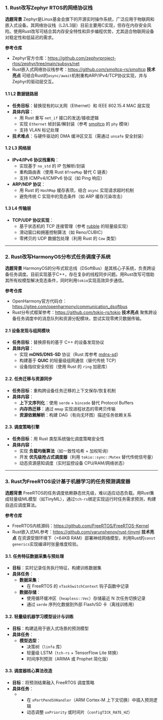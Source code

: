 ### 1. **Rust改写Zephyr RTOS的网络协议栈**

**选题背景**
Zephyr是Linux基金会旗下的开源实时操作系统，广泛应用于物联网和嵌入式设备。其网络协议栈（L2/L3层）目前主要用C实现，但存在内存安全风险。使用Rust改写可结合其内存安全特性和异步编程优势，尤其适合物联网设备对稳定性和低延迟的需求。

**参考仓库**

- Zephyr官方仓库：https://github.com/zephyrproject-rtos/zephyr/tree/main/subsys/net
- Rust嵌入式网络协议栈参考：https://github.com/smoltcp-rs/smoltcp
  **技术亮点**
  可结合Rust的`async/await`机制重构ARP/IPv4/TCP协议实现，并与Zephyr的驱动层交互。

#### 1.1 **L2 数据链路层**

- **任务目标**：替换现有的以太网（Ethernet）和 IEEE 802.15.4 MAC 层实现
- **具体内容**：
  - 用 Rust 重写 `net_if` 接口的发送/接收逻辑
  - 实现 `Ethernet` 帧封装/解封装（参考 [smoltcp](https://github.com/smoltcp-rs/smoltcp) 的 `phy` 模块）
  - 支持 VLAN 标记处理
- **技术难点**：与硬件驱动的 DMA 缓冲区交互（需通过 `unsafe` 安全封装）

#### 1.2 **L3 网络层**

- **IPv4/IPv6 协议栈重构**：
  - 实现基于 `no_std` 的 IP 包解析/封装
  - 重构路由表（使用 Rust `BTreeMap` 替代 C 链表）
  - 支持 ICMPv4/ICMPv6 协议（如 Ping 响应）
- **ARP/NDP 协议**：
  - 用 Rust 的 `HashMap` 缓存表项，结合 `async` 实现请求超时机制
  - 避免传统 C 实现中的竞态条件（如 ARP 缓存污染攻击）

#### 1.3 **L4 传输层**

- **TCP/UDP 协议实现**：
  - 基于状态机的 TCP 连接管理（参考 [rubble](https://github.com/angry-lawyer/rubble) 的轻量级实现）
  - 滑动窗口和拥塞控制算法（如 Reno/CUBIC）
  - 零拷贝的 UDP 数据包处理（利用 Rust 的 `Cow` 类型）

------

### 2. **Rust改写HarmonyOS分布式任务调度子系统**

**选题背景**
HarmonyOS的分布式软总线（DSoftBus）是其核心子系统，负责跨设备任务调度。目前实现基于C++，存在复杂的线程同步问题。用Rust改写可借助其所有权模型解决竞态条件，同时利用`tokio`实现高效异步通信。

**参考仓库**

- OpenHarmony官方代码仓：https://gitee.com/openharmony/communication_dsoftbus
- Rust分布式框架参考：https://github.com/tokio-rs/tokio
  **技术亮点**
  聚焦跨设备任务调度中的消息队列和资源分配模块，尝试实现零拷贝数据传输。

#### 2.1 **设备发现与组网模块**

- **任务目标**：替换原有的基于 C++ 的设备发现协议
- **具体内容**：
  - 实现 **mDNS/DNS-SD** 协议（Rust 库参考 [mdns-sd](https://github.com/plietar/mdns-sd)）
  - 构建基于 **QUIC** 的轻量级组网通信（替代传统 TCP）
  - 设备指纹安全校验（使用 Rust 的 `ring` 加密库）

#### 2.2. **任务迁移与资源同步**

- **任务目标**：重构跨设备任务迁移的上下文保存/恢复机制
- **具体内容**：
  - **上下文序列化**：使用 `serde` + `bincode` 替代 Protocol Buffers
  - **内存热迁移**：通过 `mmap` 实现进程状态的零拷贝传输
  - **资源依赖解析**：构建 DAG（有向无环图）描述任务依赖关系

#### 2.3. **调度策略引擎**

- **任务目标**：用 Rust 类型系统强化调度策略安全性
- **具体内容**：
  - 实现 **负载均衡算法**（如一致性哈希 + 加权轮询）
  - 开发 **优先级抢占式调度器**（利用 `tokio::sync::Mutex` 替代传统信号量）
  - 动态资源感知调度（实时监控设备 CPU/RAM/网络状态）

------

### 3. **Rust为FreeRTOS设计基于机器学习的任务预测调度器**

**选题背景**
FreeRTOS的任务调度依赖静态优先级，难以适应动态负载。用Rust集成轻量级ML模型（如TinyML），通过`tch-rs`绑定实现运行时任务需求预测，构建自适应调度算法。

**参考仓库**

- FreeRTOS内核源码：https://github.com/FreeRTOS/FreeRTOS-Kernel
- Rust嵌入式ML参考：https://github.com/varunshenoy/rust-tinyml
  **技术亮点**
  在资源受限环境下（<64KB RAM）部署神经网络模型，利用Rust的`const generics`实现编译时张量维度校验。

#### 3.1. **任务特征数据采集与预处理**

- **目标**：实时记录任务执行特征，构建训练数据集
- **具体任务**：
  - **数据采集**：
    - 在 FreeRTOS 的 `vTaskSwitchContext` 钩子函数中记录
  - **数据存储**：
    - 使用循环缓冲区（`heapless::Vec`）存储最近 N 次任务切换记录
    - 通过 `serde` 序列化数据到外部 Flash/SD 卡（离线训练用）

#### 3.2. **轻量级机器学习模型设计与训练**

- **目标**：构建适用于嵌入式场景的预测模型
- **具体任务**：
  - **模型选型**：
    - 决策树（`linfa` 库）
    - 轻量级 LSTM（`tch-rs` + TensorFlow Lite 转换）
    - 时间序列预测（ARIMA 或 Prophet 简化版）

#### 3.3. **调度器核心算法改造**

- **目标**：将预测结果融入 FreeRTOS 调度策略
- **具体任务**：
  - - 在 `xPortPendSVHandler`（ARM Cortex-M 上下文切换）中插入预测逻辑
    - 动态调整 `uxPriority` 或时间片（`configTICK_RATE_HZ`）